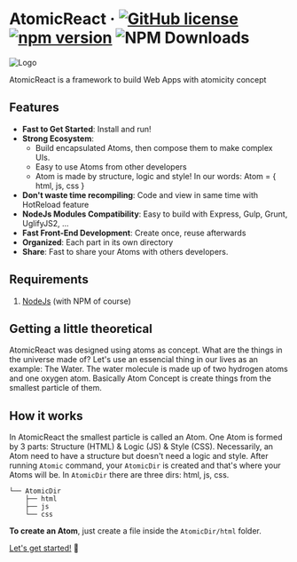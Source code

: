 # AtomicReact  &middot; [![GitHub license](https://img.shields.io/badge/license-MIT-blue.svg)](https://github.com/AtomicReact/AtomicReact/blob/master/LICENSE) [![npm version](https://img.shields.io/npm/v/atomicreact.svg?style=flat)](https://www.npmjs.com/package/atomicreact) ![NPM Downloads](https://img.shields.io/npm/dt/atomicreact.svg)

![Logo](/assets/logo.svg?)

AtomicReact is a framework to build Web Apps with atomicity concept
## Features

* **Fast to Get Started**: Install and run!
* **Strong Ecosystem**:
    *  Build encapsulated Atoms, then compose them to make complex UIs.
    *  Easy to use Atoms from other developers
    *  Atom is made by structure, logic and style! In our words: Atom = { html, js, css }
* **Don't waste time recompiling**: Code and view in same time with HotReload feature
* **NodeJs Modules Compatibility**: Easy to build with Express, Gulp, Grunt, UglifyJS2, ...
* **Fast Front-End Development**: Create once, reuse afterwards
* **Organized**: Each part in its own directory
* **Share**: Fast to share your Atoms with others developers.

## Requirements
1. [NodeJs](https://nodejs.org) (with NPM of course)

## Getting a little theoretical
AtomicReact was designed using atoms as concept. What are the things in the universe made of?
Let's use an essencial thing in our lives as an example: The Water. The water molecule is made up of two hydrogen atoms and one oxygen atom.
Basically Atom Concept is create things from the smallest particle of them.

## How it works
In AtomicReact the smallest particle is called an Atom. One Atom is formed by 3 parts: Structure (HTML) & Logic (JS) & Style (CSS). Necessarily, an Atom need to have a structure but doesn't need a logic and style.
After running `Atomic` command, your `AtomicDir` is created and that's where your Atoms will be.
In `AtomicDir` there are three dirs: html, js, css.
``` text
└── AtomicDir
    ├── html
    ├── js
    └── css
```
**To create an Atom**, just create a file inside the `AtomicDir/html` folder.

[Let's get started!](getStarted?id=installation) 🚀
